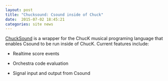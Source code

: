 ```yaml
---
layout: post
title: "Chucksound: Csound inside of Chuck"
date:  2015-07-02 18:45:21
categories: site news
---
```


[ChuckSound](http://www.github.com/PaulBatchelor/ChuckSound) is a wrapper for the ChucK musical programing language that enables Csound to be run inside of ChucK. Current features include:

- Realtime score events

- Orchestra code evaluation

- Signal input and output from Csound
